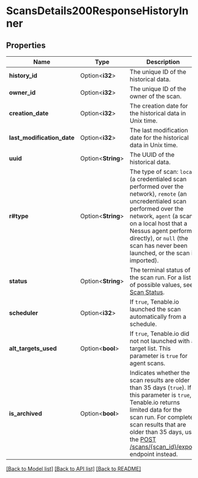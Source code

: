 # ScansDetails200ResponseHistoryInner

## Properties

Name | Type | Description | Notes
------------ | ------------- | ------------- | -------------
**history_id** | Option<**i32**> | The unique ID of the historical data. | [optional]
**owner_id** | Option<**i32**> | The unique ID of the owner of the scan. | [optional]
**creation_date** | Option<**i32**> | The creation date for the historical data in Unix time. | [optional]
**last_modification_date** | Option<**i32**> | The last modification date for the historical data in Unix time. | [optional]
**uuid** | Option<**String**> | The UUID of the historical data. | [optional]
**r#type** | Option<**String**> | The type of scan: `local` (a credentialed scan performed over the network), `remote` (an uncredentialed scan performed over the network, `agent` (a scan on a local host that a Nessus agent performs directly), or `null` (the scan has never been launched, or the scan is imported). | [optional]
**status** | Option<**String**> | The terminal status of the scan run. For a list of possible values, see [Scan Status](doc:scan-status-tio). | [optional]
**scheduler** | Option<**i32**> | If `true`, Tenable.io launched the scan automatically from a schedule. | [optional]
**alt_targets_used** | Option<**bool**> | If `true`, Tenable.io did not not launched with a target list. This parameter is `true` for agent scans. | [optional]
**is_archived** | Option<**bool**> | Indicates whether the scan results are older than 35 days (`true`). If this parameter is `true`, Tenable.io returns limited data for the scan run. For complete scan results that are older than 35 days, use the [POST /scans/{scan_id}/export](ref:scans-export-request) endpoint instead. | [optional]

[[Back to Model list]](../README.md#documentation-for-models) [[Back to API list]](../README.md#documentation-for-api-endpoints) [[Back to README]](../README.md)


